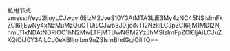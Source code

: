私用节点
vmess://eyJ2IjoyLCJwcyI6IjIzM2JveS10Y3AtMTA3LjE3My4zNC45NSIsImFkZCI6IjEwNy4xNzMuMzQuOTUiLCJwb3J0IjoiNTI2NzkiLCJpZCI6IjM1MDI2NjhmLTIxNDAtNDRlOC1hN2MwLTFjMTUwNGM2YzJhMSIsImFpZCI6IjAiLCJuZXQiOiJ0Y3AiLCJ0eXBlIjoibm9uZSIsInBhdGgiOiIifQ==

